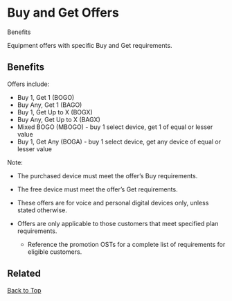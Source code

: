 # Buy and Get Offers #

Benefits

Equipment offers with specific Buy and Get requirements\.  

## Benefits ##

Offers include:

<!-- <ul> -->

 *  Buy 1, Get 1 (BOGO)
 *  Buy Any, Get 1 (BAGO)
 *  Buy 1, Get Up to X (BOGX)
 *  Buy Any, Get Up to X (BAGX)
 *  Mixed BOGO (MBOGO) \- buy 1 select device, get 1 of equal or lesser value
 *  Buy 1, Get Any (BOGA) \- buy 1 select device, get any device of equal or lesser value

<!-- </ul> -->

Note:

<!-- <ul> -->

 *  The purchased device must meet the offer’s Buy requirements\.
 *  The free device must meet the offer’s Get requirements\.
 *  These offers are for voice and personal digital devices only, unless stated otherwise\.
 *  Offers are only applicable to those customers that meet specified plan requirements\.
    
    <!-- <ul> -->
    
     *  Reference the promotion OSTs for a complete list of requirements for eligible customers.
    
    <!-- </ul> -->
    
<!-- </ul> -->

## Related ##

[Back to Top](http://infomanager.verizon.com/content/km/categories/accessories/201608.html#header)

